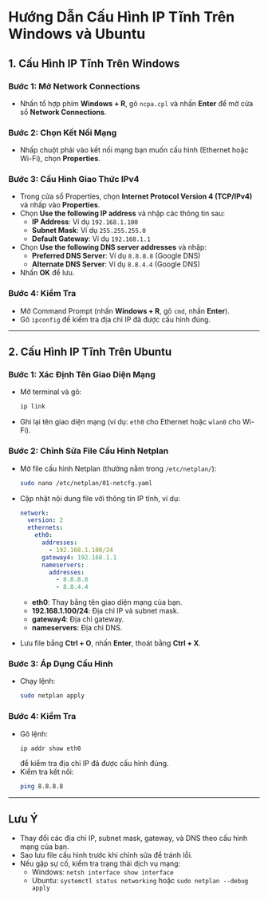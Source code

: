 # Hướng Dẫn Cấu Hình IP Tĩnh Trên Windows và Ubuntu

## 1. Cấu Hình IP Tĩnh Trên Windows

### Bước 1: Mở Network Connections
- Nhấn tổ hợp phím **Windows + R**, gõ `ncpa.cpl` và nhấn **Enter** để mở cửa sổ **Network Connections**.

### Bước 2: Chọn Kết Nối Mạng
- Nhấp chuột phải vào kết nối mạng bạn muốn cấu hình (Ethernet hoặc Wi-Fi), chọn **Properties**.

### Bước 3: Cấu Hình Giao Thức IPv4
- Trong cửa sổ Properties, chọn **Internet Protocol Version 4 (TCP/IPv4)** và nhấp vào **Properties**.
- Chọn **Use the following IP address** và nhập các thông tin sau:
  - **IP Address**: Ví dụ `192.168.1.100`
  - **Subnet Mask**: Ví dụ `255.255.255.0`
  - **Default Gateway**: Ví dụ `192.168.1.1`
- Chọn **Use the following DNS server addresses** và nhập:
  - **Preferred DNS Server**: Ví dụ `8.8.8.8` (Google DNS)
  - **Alternate DNS Server**: Ví dụ `8.8.4.4` (Google DNS)
- Nhấn **OK** để lưu.

### Bước 4: Kiểm Tra
- Mở Command Prompt (nhấn **Windows + R**, gõ `cmd`, nhấn **Enter**).
- Gõ `ipconfig` để kiểm tra địa chỉ IP đã được cấu hình đúng.

---

## 2. Cấu Hình IP Tĩnh Trên Ubuntu

### Bước 1: Xác Định Tên Giao Diện Mạng
- Mở terminal và gõ:
  ```bash
  ip link
  ```
- Ghi lại tên giao diện mạng (ví dụ: `eth0` cho Ethernet hoặc `wlan0` cho Wi-Fi).

### Bước 2: Chỉnh Sửa File Cấu Hình Netplan
- Mở file cấu hình Netplan (thường nằm trong `/etc/netplan/`):
  ```bash
  sudo nano /etc/netplan/01-netcfg.yaml
  ```
- Cập nhật nội dung file với thông tin IP tĩnh, ví dụ:
  ```yaml
  network:
    version: 2
    ethernets:
      eth0:
        addresses:
          - 192.168.1.100/24
        gateway4: 192.168.1.1
        nameservers:
          addresses:
            - 8.8.8.8
            - 8.8.4.4
  ```
  - **eth0**: Thay bằng tên giao diện mạng của bạn.
  - **192.168.1.100/24**: Địa chỉ IP và subnet mask.
  - **gateway4**: Địa chỉ gateway.
  - **nameservers**: Địa chỉ DNS.

- Lưu file bằng **Ctrl + O**, nhấn **Enter**, thoát bằng **Ctrl + X**.

### Bước 3: Áp Dụng Cấu Hình
- Chạy lệnh:
  ```bash
  sudo netplan apply
  ```

### Bước 4: Kiểm Tra
- Gõ lệnh:
  ```bash
  ip addr show eth0
  ```
  để kiểm tra địa chỉ IP đã được cấu hình đúng.
- Kiểm tra kết nối:
  ```bash
  ping 8.8.8.8
  ```

---

## Lưu Ý
- Thay đổi các địa chỉ IP, subnet mask, gateway, và DNS theo cấu hình mạng của bạn.
- Sao lưu file cấu hình trước khi chỉnh sửa để tránh lỗi.
- Nếu gặp sự cố, kiểm tra trạng thái dịch vụ mạng:
  - Windows: `netsh interface show interface`
  - Ubuntu: `systemctl status networking` hoặc `sudo netplan --debug apply`